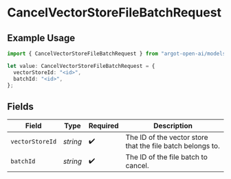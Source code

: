 # CancelVectorStoreFileBatchRequest

## Example Usage

```typescript
import { CancelVectorStoreFileBatchRequest } from "argot-open-ai/models/operations";

let value: CancelVectorStoreFileBatchRequest = {
  vectorStoreId: "<id>",
  batchId: "<id>",
};
```

## Fields

| Field                                                      | Type                                                       | Required                                                   | Description                                                |
| ---------------------------------------------------------- | ---------------------------------------------------------- | ---------------------------------------------------------- | ---------------------------------------------------------- |
| `vectorStoreId`                                            | *string*                                                   | :heavy_check_mark:                                         | The ID of the vector store that the file batch belongs to. |
| `batchId`                                                  | *string*                                                   | :heavy_check_mark:                                         | The ID of the file batch to cancel.                        |
